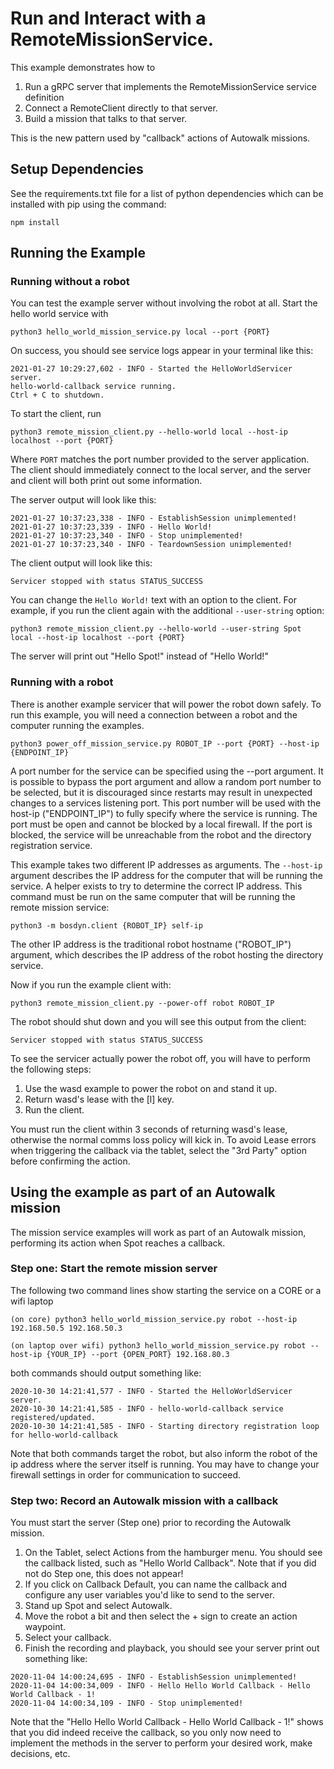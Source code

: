 <!--
Copyright (c) 2022 Boston Dynamics, Inc.  All rights reserved.

Downloading, reproducing, distributing or otherwise using the SDK Software
is subject to the terms and conditions of the Boston Dynamics Software
Development Kit License (20191101-BDSDK-SL).
-->

# Run and Interact with a RemoteMissionService.

This example demonstrates how to

1. Run a gRPC server that implements the RemoteMissionService service definition
2. Connect a RemoteClient directly to that server.
3. Build a mission that talks to that server.

This is the new pattern used by "callback" actions of Autowalk missions.

## Setup Dependencies

See the requirements.txt file for a list of python dependencies which can be installed with pip using the command:

```
npm install
```

## Running the Example

### Running without a robot

You can test the example server without involving the robot at all. Start the hello world service with

```
python3 hello_world_mission_service.py local --port {PORT}
```

On success, you should see service logs appear in your terminal like this:

```
2021-01-27 10:29:27,602 - INFO - Started the HelloWorldServicer server.
hello-world-callback service running.
Ctrl + C to shutdown.
```

To start the client, run

```
python3 remote_mission_client.py --hello-world local --host-ip localhost --port {PORT}
```

Where `PORT` matches the port number provided to the server application. The client should immediately connect to the local server, and the server and client will both print out some information.

The server output will look like this:

```
2021-01-27 10:37:23,338 - INFO - EstablishSession unimplemented!
2021-01-27 10:37:23,339 - INFO - Hello World!
2021-01-27 10:37:23,340 - INFO - Stop unimplemented!
2021-01-27 10:37:23,340 - INFO - TeardownSession unimplemented!
```

The client output will look like this:

```
Servicer stopped with status STATUS_SUCCESS
```

You can change the `Hello World!` text with an option to the client. For example, if you run the client again with the additional `--user-string` option:

```
python3 remote_mission_client.py --hello-world --user-string Spot local --host-ip localhost --port {PORT}
```

The server will print out "Hello Spot!" instead of "Hello World!"

### Running with a robot

There is another example servicer that will power the robot down safely. To run this example, you will need a connection between a robot and the computer running the examples.

```
python3 power_off_mission_service.py ROBOT_IP --port {PORT} --host-ip {ENDPOINT_IP}
```

A port number for the service can be specified using the --port argument. It is possible to bypass the port argument and allow a random port number to be selected, but it is discouraged since restarts may result in unexpected changes to a services listening port. This port number will be used with the host-ip ("ENDPOINT_IP") to fully specify where the service is running. The port must be open and cannot be blocked by a local firewall. If the port is blocked, the service will be unreachable from the robot and the directory registration service.

This example takes two different IP addresses as arguments. The `--host-ip` argument describes the IP address for the computer that will be running the service. A helper exists to try to determine the correct IP address. This command must be run on the same computer that will be running the remote mission service:

```
python3 -m bosdyn.client {ROBOT_IP} self-ip
```

The other IP address is the traditional robot hostname ("ROBOT_IP") argument, which describes the IP address of the robot hosting the directory service.

Now if you run the example client with:

```
python3 remote_mission_client.py --power-off robot ROBOT_IP
```

The robot should shut down and you will see this output from the client:

```
Servicer stopped with status STATUS_SUCCESS
```

To see the servicer actually power the robot off, you will have to perform the following steps:

1. Use the wasd example to power the robot on and stand it up.
2. Return wasd's lease with the [l] key.
3. Run the client.

You must run the client within 3 seconds of returning wasd's lease, otherwise the normal comms loss policy will kick in. To avoid Lease errors when triggering the callback via the tablet, select the "3rd Party" option before confirming the action.

## Using the example as part of an Autowalk mission

The mission service examples will work as part of an Autowalk mission, performing its action when Spot reaches a callback.

### Step one: Start the remote mission server

The following two command lines show starting the service on a CORE or a wifi laptop

```
(on core) python3 hello_world_mission_service.py robot --host-ip 192.168.50.5 192.168.50.3

(on laptop over wifi) python3 hello_world_mission_service.py robot --host-ip {YOUR_IP} --port {OPEN_PORT} 192.168.80.3
```

both commands should output something like:

```
2020-10-30 14:21:41,577 - INFO - Started the HelloWorldServicer server.
2020-10-30 14:21:41,585 - INFO - hello-world-callback service registered/updated.
2020-10-30 14:21:41,585 - INFO - Starting directory registration loop for hello-world-callback
```

Note that both commands target the robot, but also inform the robot of the ip address where the server itself is running. You may have to change your firewall settings in order for communication to succeed.

### Step two: Record an Autowalk mission with a callback

You must start the server (Step one) prior to recording the Autowalk mission.

1. On the Tablet, select Actions from the hamburger menu. You should see the callback listed, such as "Hello World Callback". Note that if you did not do Step one, this does not appear!
2. If you click on Callback Default, you can name the callback and configure any user variables you'd like to send to the server.
3. Stand up Spot and select Autowalk.
4. Move the robot a bit and then select the + sign to create an action waypoint.
5. Select your callback.
6. Finish the recording and playback, you should see your server print out something like:

```
2020-11-04 14:00:24,695 - INFO - EstablishSession unimplemented!
2020-11-04 14:00:34,009 - INFO - Hello Hello World Callback - Hello World Callback - 1!
2020-11-04 14:00:34,109 - INFO - Stop unimplemented!
```

Note that the "Hello Hello World Callback - Hello World Callback - 1!" shows that you did indeed receive the callback, so you only now need to implement the methods in the server to perform your desired work, make decisions, etc.
